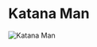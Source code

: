 # Katana Man

![Katana Man](https://static.wikia.nocookie.net/chainsaw-man/images/0/04/Katana_Man_human_anime.png/revision/latest/scale-to-width-down/350?cb=20221129182826)

